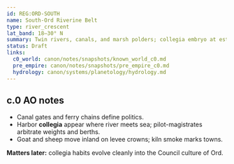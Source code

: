 ```yaml
---
id: REG:ORD-SOUTH
name: South-Ord Riverine Belt
type: river_crescent
lat_band: 18–30° N
summary: Twin rivers, canals, and marsh polders; collegia embryo at estuaries; lime, salt, grain.
status: Draft
links:
  c0_world: canon/notes/snapshots/known_world_c0.md
  pre_empire: canon/notes/snapshots/pre_empire_c0.md
  hydrology: canon/systems/planetology/hydrology.md
---
```


## c.0 AO notes
- Canal gates and ferry chains define politics.  
- Harbor **collegia** appear where river meets sea; pilot-magistrates arbitrate weights and berths.  
- Goat and sheep move inland on levee crowns; kiln smoke marks towns.

**Matters later:** collegia habits evolve cleanly into the Council culture of Ord.
